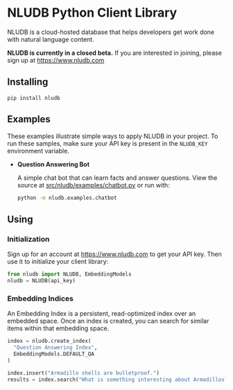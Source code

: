 # NLUDB Python Client Library

NLUDB is a cloud-hosted database that helps developers get work done with natural language content.

**NLUDB is currently in a closed beta.** If you are interested in joining, please sign up at https://www.nludb.com

## Installing

```
pip install nludb
```

## Examples

These examples illustrate simple ways to apply NLUDB in your project. To run these samples, make sure your API key is present in the `NLUDB_KEY` environment variable.

* **Question Answering Bot**

  A simple chat bot that can learn facts and answer questions. View the source at [src/nludb/examples/chatbot.py](src/nludb/examples/chatbot.py) or run with: 

  ```bash
  python -m nludb.examples.chatbot
  ```
## Using

### Initialization

Sign up for an account at https://www.nludb.com to get your API key. Then use it to initialize your client library:

```python
from nludb import NLUDB, EmbeddingModels
nludb = NLUDB(api_key)
```

### Embedding Indices

An Embedding Index is a persistent, read-optimized index over an embedded space. Once an index is created, you can search for similar items within that embedding space.

```python
index = nludb.create_index(
  "Question Answering Index", 
  EmbeddingModels.DEFAULT_QA
)

index.insert("Armadillo shells are bulletproof.")
results = index.search("What is something interesting about Armadillos?")    
```
